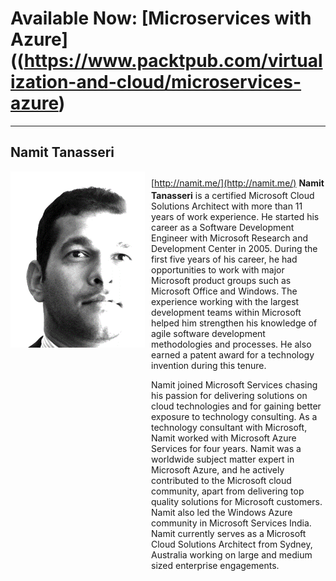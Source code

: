 # Available Now: [Microservices with Azure]((https://www.packtpub.com/virtualization-and-cloud/microservices-azure)
---

## Namit Tanasseri
<i class="fa fa-pencil" aria-hidden="true" style="font-size:25px"></i> [http://namit.me/](http://namit.me/)
<img src="/images/Namit.png" align="left" style="padding-right:10px;padding-bottom:100%;"/>
**Namit Tanasseri** is a certified Microsoft Cloud Solutions Architect with more than 11 years
of work experience. He started his career as a Software Development Engineer with
Microsoft Research and Development Center in 2005. During the first five years of his
career, he had opportunities to work with major Microsoft product groups such as
Microsoft Office and Windows. The experience working with the largest development
teams within Microsoft helped him strengthen his knowledge of agile software
development methodologies and processes. He also earned a patent award for a technology
invention during this tenure.


Namit joined Microsoft Services chasing his passion for delivering solutions on cloud
technologies and for gaining better exposure to technology consulting. As a technology
consultant with Microsoft, Namit worked with Microsoft Azure Services for four years.
Namit was a worldwide subject matter expert in Microsoft Azure, and he actively
contributed to the Microsoft cloud community, apart from delivering top quality solutions
for Microsoft customers. Namit also led the Windows Azure community in Microsoft
Services India. Namit currently serves as a Microsoft Cloud Solutions Architect from
Sydney, Australia working on large and medium sized enterprise engagements.